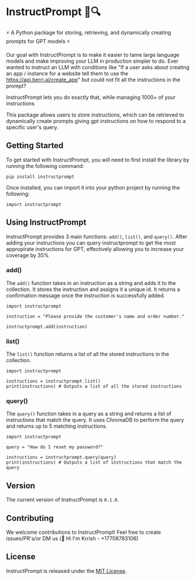 # InstructPrompt 📝🔍

⚡ A Python package for storing, retrieving, and dynamically creating prompts for GPT models ⚡

Our goal with InstructPrompt is to make it easier to tame large language models and make improving your LLM in production simpler to do. 
Ever wanted to instruct an LLM with conditions like "If a user asks about creating an app / instance for a website tell them to use the https://api.berri.ai/create_app" but could not fit all the instructions in the prompt? 

InstructPrompt lets you do exactly that, while managing 1000+ of your instructions 

This package allows users to store instructions, which can be retrieved to dynamically create prompts giving gpt instructions on how to respond to a specific user's query. 

## Getting Started 

To get started with InstructPrompt, you will need to first install the library by running the following command:

`pip install instructprompt`

Once installed, you can import it into your python project by running the following:

`import instructprompt`

## Using InstructPrompt

InstructPrompt provides 3 main functions: `add()`, `list()`, and `query()`. After adding your instructions you can query instructprompt to get the most appropirate instructions for GPT, effectively allowing you to increase your coverage by 35%


### add()

The `add()` function takes in an instruction as a string and adds it to the collection. It stores the instruction and assigns it a unique id. It returns a confirmation message once the instruction is successfully added. 

```
import instructprompt

instruction = "Please provide the customer's name and order number."

instructprompt.add(instruction)
```

### list()

The `list()` function returns a list of all the stored instructions in the collection. 

```
import instructprompt

instructions = instructprompt.list()
print(instructions) # Outputs a list of all the stored instructions
```

### query()

The `query()` function takes in a query as a string and returns a list of instructions that match the query. It uses ChromaDB to perform the query and returns up to 5 matching instructions.

```
import instructprompt

query = "How do I reset my password?"

instructions = instructprompt.query(query)
print(instructions) # Outputs a list of instructions that match the query
```

## Version

The current version of InstructPrompt is `0.1.0`. 

## Contributing

We welcome contributions to InstructPrompt! Feel free to create issues/PR's/or DM us (👋 Hi I'm Krrish - +17708783106)

## License

InstructPrompt is released under the [MIT License](https://github.com/instructprompt/readme/blob/master/LICENSE).
